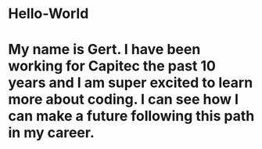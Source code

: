 # Hello-World
# My name is Gert. I have been working for Capitec the past 10 years and I am super excited to learn more about coding. I can see how I can make a future following this path in my career.
